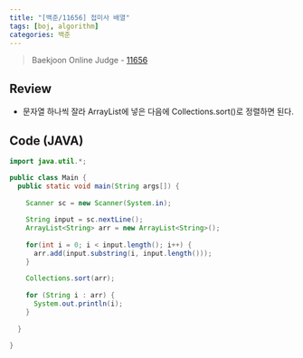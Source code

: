 ```yaml
---
title: "[백준/11656] 접미사 배열"
tags: [boj, algorithm]
categories: 백준
---
```

> Baekjoon Online Judge - [11656](https://www.acmicpc.net/problem/11656)

## Review
* 문자열 하나씩 잘라 ArrayList에 넣은 다음에 Collections.sort()로 정렬하면 된다.

## Code (JAVA)
```java
import java.util.*;

public class Main {
  public static void main(String args[]) {
    
    Scanner sc = new Scanner(System.in);
  
    String input = sc.nextLine();
    ArrayList<String> arr = new ArrayList<String>();
    
    for(int i = 0; i < input.length(); i++) {
      arr.add(input.substring(i, input.length()));
    }
    
    Collections.sort(arr);
    
    for (String i : arr) {
      System.out.println(i);
    }
    
  }
    
}
```